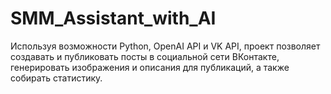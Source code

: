 # SMM_Assistant_with_AI
Используя возможности Python, OpenAI API и VK API, проект позволяет создавать и публиковать посты в социальной сети ВКонтакте, генерировать изображения и описания для публикаций, а также собирать статистику.
